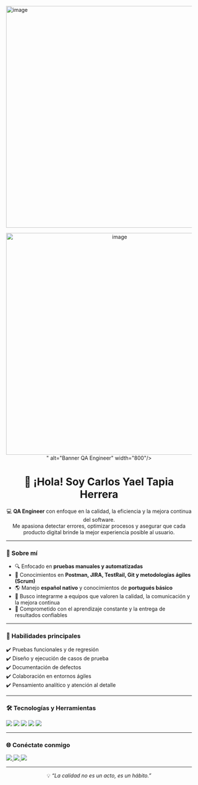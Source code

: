 <img width="800" height="600" alt="image" src="https://github.com/user-attachments/assets/bad0da41-3a59-448b-84f3-5baf2dd5a06f" /><!-- Puedes reemplazar este enlace con una imagen o banner personalizado -->
<p align="center">
  <img src="<img width="800" height="600" alt="image" src="https://github.com/user-attachments/assets/40b58a3a-c701-4a18-a429-ff4f4468334d" />
" alt="Banner QA Engineer" width="800"/>
</p>

<h1 align="center">👋 ¡Hola! Soy Carlos Yael Tapia Herrera</h1>

<p align="center">
  💻 <b>QA Engineer</b> con enfoque en la calidad, la eficiencia y la mejora continua del software.  
  <br>Me apasiona detectar errores, optimizar procesos y asegurar que cada producto digital brinde la mejor experiencia posible al usuario.
</p>

---

### 🧩 Sobre mí  
- 🔍 Enfocado en **pruebas manuales y automatizadas**  
- 🧠 Conocimientos en **Postman, JIRA, TestRail, Git y metodologías ágiles (Scrum)**  
- 🌎 Manejo **español nativo** y conocimientos de **portugués básico**  
- 🚀 Busco integrarme a equipos que valoren la calidad, la comunicación y la mejora continua  
- 🎯 Comprometido con el aprendizaje constante y la entrega de resultados confiables  

---

### 🧠 Habilidades principales  

✔️ Pruebas funcionales y de regresión  
✔️ Diseño y ejecución de casos de prueba  
✔️ Documentación de defectos  
✔️ Colaboración en entornos ágiles  
✔️ Pensamiento analítico y atención al detalle  

---

### 🛠️ Tecnologías y Herramientas  

<p align="left">
  <img src="https://img.shields.io/badge/Postman-F76935?style=for-the-badge&logo=postman&logoColor=white"/>
  <img src="https://img.shields.io/badge/JIRA-0052CC?style=for-the-badge&logo=jira&logoColor=white"/>
  <img src="https://img.shields.io/badge/Git-F05032?style=for-the-badge&logo=git&logoColor=white"/>
  <img src="https://img.shields.io/badge/TestRail-00A94F?style=for-the-badge&logoColor=white"/>
  <img src="https://img.shields.io/badge/Agile-2496ED?style=for-the-badge&logo=agile&logoColor=white"/>
</p>

---

### 🌐 Conéctate conmigo  

<p align="left">
  <a href="mailto:tu_correo@ejemplo.com">
    <img src="https://img.shields.io/badge/Correo-EA4335?style=for-the-badge&logo=gmail&logoColor=white"/>
  </a>
  <a href="https://linkedin.com/in/tu_linkedin">
    <img src="https://img.shields.io/badge/LinkedIn-0077B5?style=for-the-badge&logo=linkedin&logoColor=white"/>
  </a>
  <a href="https://github.com/tuusuario">
    <img src="https://img.shields.io/badge/GitHub-181717?style=for-the-badge&logo=github&logoColor=white"/>
  </a>
</p>

---

<p align="center">
  💡 <i>“La calidad no es un acto, es un hábito.”</i>
</p>
